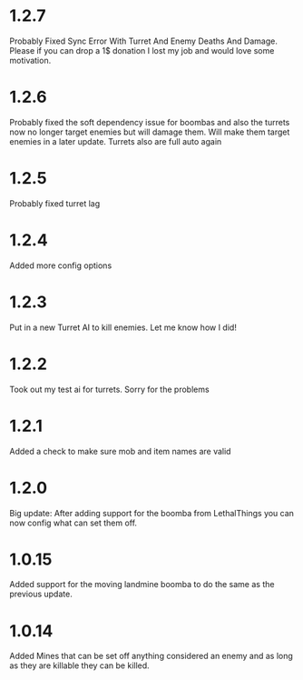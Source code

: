 # 1.2.7
Probably Fixed Sync Error With Turret And Enemy Deaths And Damage. Please if you can drop a 1$ donation I lost my job and would love some motivation.

# 1.2.6
Probably fixed the soft dependency issue for boombas and also the turrets now no longer target enemies but will damage them. Will make them target enemies in a later update. Turrets also are full auto again

# 1.2.5 
Probably fixed turret lag

# 1.2.4 
Added more config options

# 1.2.3 
Put in a new Turret AI to kill enemies. Let me know how I did!

# 1.2.2 
Took out my test ai for turrets. Sorry for the problems

# 1.2.1 
Added a check to make sure mob and item names are valid

# 1.2.0 
Big update: After adding support for the boomba from LethalThings you can now config what can set them off.

# 1.0.15 
Added support for the moving landmine boomba to do the same as the previous update.

# 1.0.14 
Added Mines that can be set off anything considered an enemy and as long as they are killable they can be killed.